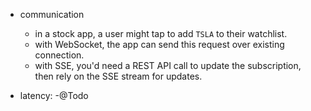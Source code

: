 - communication
  - in a stock app, a user might tap to add `TSLA` to their watchlist.
  - with WebSocket, the app can send this request over existing connection.
  - with SSE, you'd need a REST API call to update the subscription, then rely on the SSE stream for updates.

- latency:
  -@Todo 
